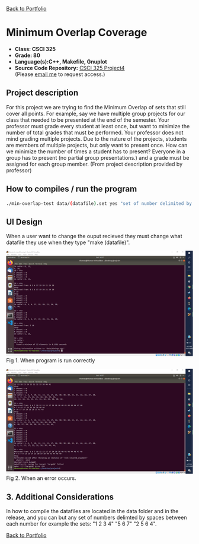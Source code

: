 [Back to Portfolio](./)

Minimum Overlap Coverage
===============

-   **Class: CSCI 325** 
-   **Grade: 80**
-   **Language(s):C++, Makefile, Gnuplot**
-   **Source Code Repository:** [CSCI 325 Project4](https://github.com/tjramsey/CSCI-315-Project4)  
    (Please [email me](mailto:tjramsey@csustudent.net?subject=GitHub%20Access) to request access.)

## Project description

For this project we are trying to find the Minimum Overlap of sets that still cover all
points. For example, say we have multiple group projects for our class that needed to be presented
at the end of the semester. Your professor must grade every student at least once, but want to
minimize the number of total grades that must be performed. Your professor does not mind grading
multiple projects. Due to the nature of the projects, students are members of multiple projects, but
only want to present once. How can we minimize the number of times a student has to present?
Everyone in a group has to present (no partial group presentations.) and a grade must be assigned
for each group member. (From project description provided by professor)


## How to compiles / run the program

```bash
./min-overlap-test data/(datafile).set yes "set of number delimited by spaces"
```

## UI Design
When a user want to change the ouput recieved they must change what datafile they use when they type "make (datafile)".

![screenshot](images/Screenshot%20(40).png)
Fig 1. When program is run correctly

![screenshot](images/Screenshot%20(41).png)
Fig 2. When an error occurs.

## 3. Additional Considerations
In how to compile the datafiles are located in the data folder and in the release, and you can but any set of numbers delimted by spaces between each number for example the sets: "1 2 3 4" "5 6 7" "2 5 6 4".

[Back to Portfolio](./)
